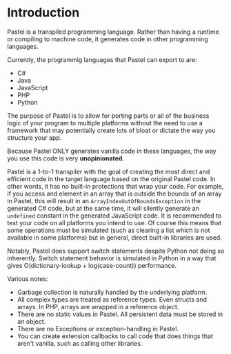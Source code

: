 # Introduction

Pastel is a transpiled programming language. Rather than having a runtime or
compiling to machine code, it generates code in other programming languages.

Currently, the programmig languages that Pastel can export to are:
- C#
- Java
- JavaScript
- PHP
- Python

The purpose of Pastel is to allow for porting parts or all of the business logic
of your program to multiple platforms without the need to use a framework that
may potentially create lots of bloat or dictate the way you structure your app.

Because Pastel ONLY generates vanilla code in these languages, the way you use
this code is very **unopinionated**.

Pastel is a 1-to-1 transpiler with the goal of creating the most direct and
efficient code in the target language based on the original Pastel code. In
other words, it has no built-in protections that wrap your code. For example,
if you access and element in an array that is outside the bounds of an array in
Pastel, this will result in an `ArrayIndexOutOfBoundsException` in the generated
C# code, but at the same time, it will silently generate an `undefined` constant
in the generated JavaScript code. It is recommended to test your code on all
platforms you intend to use. Of course this means that some operations must be
simulated (such as clearing a list which is not available in some platforms) but
in general, direct built-in libraries are used.

Notably, Pastel does support switch statements despite Python not doing so
inherently. Switch statement behavior is simulated in Python in a way that gives
O(dictionary-lookup + log(case-count)) performance.

Various notes:
- Garbage collection is naturally handled by the underlying platform.
- All complex types are treated as reference types. Even structs and arrays. In
  PHP, arrays are wrapped in a reference object.
- There are no static values in Pastel. All persistent data must be stored in
  an object.
- There are no Exceptions or exception-handling in Pastel.
- You can create extension callbacks to call code that does things that aren't
  vanilla, such as calling other libraries.
